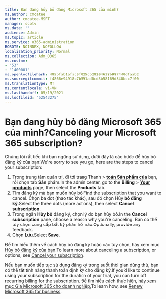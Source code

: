 ```yaml
---
title: Bạn đang hủy bỏ đăng Microsoft 365 của mình?
ms.author: cmcatee
author: cmcatee-MSFT
manager: scotv
ms.date: ''
audience: Admin
ms.topic: article
ms.service: o365-administration
ROBOTS: NOINDEX, NOFOLLOW
localization_priority: Normal
ms.collection: Adm_O365
ms.custom:
- "53"
- "1400001"
ms.openlocfilehash: 485bfab1afac5f025cb28204638b987440dfaab2
ms.sourcegitcommit: f4866e94918c7b591ad0cd3b58169d340bcc7f00
ms.translationtype: MT
ms.contentlocale: vi-VN
ms.lasthandoff: 05/19/2021
ms.locfileid: "52543275"
---
```

# <a name="canceling-your-microsoft-365-subscription"></a><span data-ttu-id="aadb1-102">Bạn đang hủy bỏ đăng Microsoft 365 của mình?</span><span class="sxs-lookup"><span data-stu-id="aadb1-102">Canceling your Microsoft 365 subscription?</span></span>

<span data-ttu-id="aadb1-103">Chúng tôi rất tiếc khi bạn ngừng sử dụng, dưới đây là các bước để hủy bỏ đăng ký của bạn:</span><span class="sxs-lookup"><span data-stu-id="aadb1-103">We're sorry to see you go, here are the steps to cancel your subscription:</span></span>

1. <span data-ttu-id="aadb1-104">Trong trung tâm quản trị, đi tới trang Thanh  >  **[toán Sản phẩm của](https://go.microsoft.com/fwlink/p/?linkid=842054)** bạn, rồi chọn tab **Sản** phẩm.</span><span class="sxs-lookup"><span data-stu-id="aadb1-104">In the admin center, go to the **Billing** > **[Your products](https://go.microsoft.com/fwlink/p/?linkid=842054)** page, then select the **Products** tab.</span></span>
2. <span data-ttu-id="aadb1-105">Tìm đăng ký mà bạn muốn hủy bỏ.</span><span class="sxs-lookup"><span data-stu-id="aadb1-105">Find the subscription that you want to cancel.</span></span> <span data-ttu-id="aadb1-106">Chọn ba dot (thao tác khác), sau đó chọn Hủy **bỏ đăng ký**.</span><span class="sxs-lookup"><span data-stu-id="aadb1-106">Select the three dots (more actions), then select **Cancel subscription**.</span></span>
3. <span data-ttu-id="aadb1-107">Trong ngăn **Hủy bỏ** đăng ký, chọn lý do bạn hủy bỏ.</span><span class="sxs-lookup"><span data-stu-id="aadb1-107">In the **Cancel subscription** pane, choose a reason why you're canceling.</span></span> <span data-ttu-id="aadb1-108">Bạn có thể tùy chọn cung cấp bất kỳ phản hồi nào.</span><span class="sxs-lookup"><span data-stu-id="aadb1-108">Optionally, provide any feedback.</span></span>
4. <span data-ttu-id="aadb1-109">Chọn **Lưu**.</span><span class="sxs-lookup"><span data-stu-id="aadb1-109">Select **Save**.</span></span>

<span data-ttu-id="aadb1-110">Để tìm hiểu thêm về cách hủy bỏ đăng ký hoặc các tùy chọn, hãy xem mục [Hủy bỏ đăng ký của bạn](/microsoft-365/commerce/subscriptions/cancel-your-subscription).</span><span class="sxs-lookup"><span data-stu-id="aadb1-110">To learn more about canceling a subscription, or options, see [Cancel your subscription](/microsoft-365/commerce/subscriptions/cancel-your-subscription).</span></span>

<span data-ttu-id="aadb1-111">Nếu bạn muốn tiếp tục sử dụng đăng ký trong suốt thời gian dùng thử, bạn có thể tắt tính năng thanh toán định kỳ cho đăng ký.</span><span class="sxs-lookup"><span data-stu-id="aadb1-111">If you’d like to continue using your subscription for the duration of your trial, you can turn off recurring billing for the subscription.</span></span> <span data-ttu-id="aadb1-112">Để tìm hiểu cách thực hiện, [hãy xem mục Gia Microsoft 365 cho doanh nghiệp.](/microsoft-365/commerce/subscriptions/renew-your-subscription)</span><span class="sxs-lookup"><span data-stu-id="aadb1-112">To learn how, see [Renew Microsoft 365 for business](/microsoft-365/commerce/subscriptions/renew-your-subscription).</span></span>